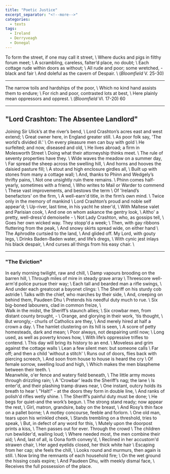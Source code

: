 ```yaml
---
title: "Poetic Justice"
excerpt_separator: "<!--more-->"
categories:
  - texts
tags:
  - Ireland
  - Derryveagh
  - Donegal
---
```


To form the street, if one may call it street,       \\
Where ducks and pigs in filthy forum meet;       \\
A scrambling, careless, falter’d place, no doubt;       \\
Each cottage rude within doors as without;       \\
All rude and poor; some wretched, - black and fair       \\
And doleful as the cavern of Despair.       \\
(_Bloomfield_ V. 25-30)  
<!--more-->
***  
The narrow toils and hardships of the poor,       \\
Which no kind hand assists them to endure;       \\
For rich and poor, contrasted lots at best,       \\
Here plainly mean oppressors and opprest.       \\
(_Bloomfield_ VI. 17-20) 60  

***  
## "Lord Crashton: The Absentee Landlord"  

Joining Sir Ulick’s at the river’s bend,       \\
Lord Crashton’s acres east and west extend;       \\
Great owner here, in England greater still.       \\
As poor folk say, 'The world’s divided ill.'       \\
On every pleasure men can buy with gold       \\
He surfeited; and now, diseased and old,       \\
He lives abroad; a firm in Molesworth Street       \\
Doing what their attorneyship thinks meet.       \\
The rule of seventy properties have they.       \\
Wide waves the meadow on a summer day,       \\
Far spread the sheep across the swelling hill,       \\
And horns and hooves the daisied pasture fill;       \\
A stout and high enclosure girdles all,       \\
Built up with stones from many a cottage wall;       \\
And, thanks to Phinn and Wedgely’s thrifty pains,       \\
Not one unsightly ruin there remains.       \\
Phinn comes half-yearly, sometimes with a friend,       \\
Who writes to Mail or Warder to commend       \\
These vast improvements, and bestows the term       \\
Of 'Ireland’s benefactors' on the firm,       \\
A well-earn'd title, in the firm’s own mind.       \\
Twice only in the memory of mankind       \\
Lord Crashton’s proud and noble self appear'd;       \\
Up-river, last time, in his yacht he steer'd,       \\
With Maltese valet and Parisian cook,       \\
And one on whom askance the gentry look,       \\
Altho' a pretty, well-dress'd demoiselle -       \\
Not Lady Crashton, who, as gossips tell,       \\
Goes her own wicked way. They stopp'd a week;       \\
Then, with gay ribbons fluttering from the peak,       \\
And snowy skirts spread wide, on either hand       \\
The Aphrodite curtsied to the land,       \\
And glided off. My Lord, with gouty legs,       \\
Drinks Baden-Baden water, and life’s dregs,       \\
With cynic jest inlays his black despair,       \\
And curses all things from his easy chair.       \\

***  
### "The Eviction"  

In early morning twilight, raw and chill,       \\
Damp vapours brooding on the barren hill,       \\
Through miles of mire in steady grave array       \\
Threescore well-arm'd police pursue their way;       \\
Each tall and bearded man a rifle swings,       \\
And under each greatcoat a bayonet clings:       \\
The Sheriff on his sturdy cob astride       \\
Talks with the chief, who marches by their side,       \\
And, creeping on behind them, Paudeen Dhu       \\
Pretends his needful duty much to rue.       \\
Six big-boned labourers, clad in common freize,     \\  
Walk in the midst, the Sheriff’s staunch allies;       \\
Six crowbar men, from distant county brought, -       \\
Orange, and glorying in their work, 'tis thought,       \\
But wrongly,- churls of Catholics are they,       \\
And merely hired at half a crown a day.       \\
The hamlet clustering on its hill is seen,       \\
A score of petty homesteads, dark and mean;       \\
Poor always, not despairing until now;       \\
Long used, as well as poverty knows how,       \\
With life’s oppressive trifles to contend.       \\
This day will bring its history to an end.       \\
Moveless and grim against the cottage walls       \\
Lean a few silent men: but someone calls       \\
Far off; and then a child 'without a stitch'       \\
Runs out of doors, flies back with piercing screech,      \\
And soon from house to house is heard the cry       \\
Of female sorrow, swelling loud and high,       \\
Which makes the men blaspheme between their teeth.     \\  
Meanwhile, o'er fence and watery field beneath,       \\
The little army moves through drizzling rain;       \\
A 'Crowbar' leads the Sheriff’s nag; the lane       \\
Is enter'd, and their plashing tramp draws near,       \\
One instant, outcry holds its breath to hear       \\
"Halt!" - at the doors they form in double line,       \\
And ranks of polish'd rifles wetly shine.       \\
The Sheriff’s painful duty must be done;       \\
He begs for quiet-and the work’s begun.       \\
The strong stand ready; now appear the rest,       \\
Girl, matron, grandsire, baby on the breast,       \\
And Rosy’s thin face on a pallet borne;       \\
A motley concourse, feeble and forlorn.       \\
One old man, tears upon his wrinkled cheek,       \\
Stands trembling on a threshold, tries to speak,       \\
But, in defect of any word for this,       \\
Mutely upon the doorpost prints a kiss,       \\
Then passes out for ever. Through the crowd       \\
The children run bewilder'd, wailing loud;       \\
Where needed most, the men combine their aid;       \\
And, last of all, is Oona forth convey'd,       \\
Reclined in her accustom'd strawen chair,       \\
Her aged eyelids closed, her thick white hair       \\
Escaping from her cap; she feels the chill,       \\
Looks round and murmurs, then again is still.       \\
Now bring the remnants of each household fire;       \\
On the wet ground the hissing coals expire;       \\
And Paudeen Dhu, with meekly dismal face,       \\
Receives the full possession of the place.     

